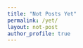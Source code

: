 ```yaml
---
title: "Not Posts Yet"
permalink: /yet/
layout: not-post
author_profile: true
---
```

<!--stackedit_data:
eyJoaXN0b3J5IjpbLTgyMDAwODM3MF19
-->